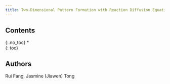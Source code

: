 ```yaml
---
title: Two-Dimensional Pattern Formation with Reaction Diffusion Equations 
---
```


## Contents
{:.no_toc}
*  
{: toc}


## Authors
Rui Fang, Jasmine (Jiawen) Tong

